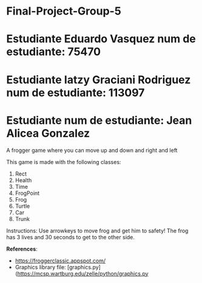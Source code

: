 # Final-Project-Group-5
# Estudiante Eduardo Vasquez num de estudiante: 75470
# Estudiante Iatzy Graciani Rodriguez num de estudiante: 113097
# Estudiante  num de estudiante: Jean Alicea Gonzalez
 A frogger game where you can move up and down and right and left


This game is made with the following classes:

1. Rect
2. Health
3. Time
4. FrogPoint
6. Frog
7. Turtle
8. Car
9. Trunk

 Instructions: 
 Use arrowkeys to move frog and get him to safety!
 The frog has 3 lives and 30 seconds to get to the other side.

**References**:
* https://froggerclassic.appspot.com/
* Graphics library file: [graphics.py](https://mcsp.wartburg.edu/zelle/python/graphics.py

